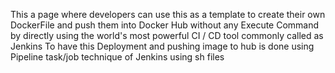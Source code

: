 This a page where developers can use this as a template to create their own DockerFile and push them into Docker Hub without any Execute Command by directly using the world's most powerful CI / CD tool commonly called as Jenkins
To have this Deployment and pushing image to hub is done using Pipeline task/job technique of Jenkins using sh files 
